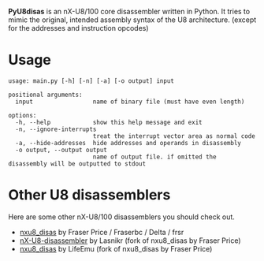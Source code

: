 **PyU8disas** is an nX-U8/100 core disassembler written in Python. It tries to mimic the original, intended assembly syntax of the U8 architecture. (except for the addresses and instruction opcodes)

# Usage
```
usage: main.py [-h] [-n] [-a] [-o output] input

positional arguments:
  input                 name of binary file (must have even length)

options:
  -h, --help            show this help message and exit
  -n, --ignore-interrupts
                        treat the interrupt vector area as normal code
  -a, --hide-addresses  hide addresses and operands in disassembly
  -o output, --output output
                        name of output file. if omitted the disassembly will be outputted to stdout
```

# Other U8 disassemblers
Here are some other nX-U8/100 disassemblers you should check out.

- [nxu8_disas](https://github.com/Fraserbc/nxu8_disas) by Fraser Price / Fraserbc / Delta / frsr
- [nX-U8-disassembler](https://github.com/lasnikr/nX-U8-disassembler) by Lasnikr (fork of nxu8_disas by Fraser Price)
- [nxu8_disas](https://github.com/LifeEmu/nxu8_disas) by LifeEmu (fork of nxu8_disas by Fraser Price)
